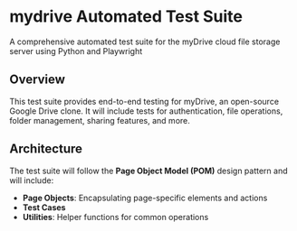 # mydrive Automated Test Suite
A comprehensive automated test suite for the myDrive cloud file storage server using Python and Playwright

## Overview
This test suite provides end-to-end testing for myDrive, an open-source Google Drive clone. It will include tests for authentication, file operations, folder management, sharing features, and more.

## Architecture
The test suite will follow the **Page Object Model (POM)** design pattern and will include:
- **Page Objects**: Encapsulating page-specific elements and actions
- **Test Cases**
- **Utilities**: Helper functions for common operations

